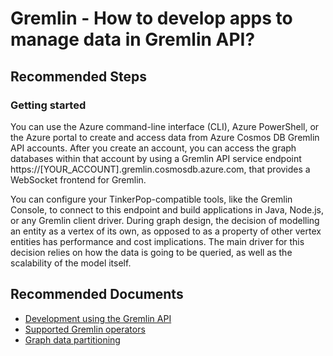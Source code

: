 <properties
	pageTitle="Gremlin Development"
	description="Gremlin Development"
	service="microsoft.documentdb"
	resource="databaseAccounts"
	authors="bharathsreenivas"
	displayOrder="20"
	selfHelpType="resource"
	supportTopicIds="32597514,32597540,32597498,32597523"
	resourceTags=""
	productPesIds="15585"
	cloudEnvironments="public"
/>
# Gremlin - How to develop apps to manage data in Gremlin API?

## **Recommended Steps**

### **Getting started**
You can use the Azure command-line interface (CLI), Azure PowerShell, or the Azure portal to create and access data from Azure Cosmos DB Gremlin API accounts.
After you create an account, you can access the graph databases within that account by using a Gremlin API service endpoint https://[YOUR_ACCOUNT].gremlin.cosmosdb.azure.com, that provides a WebSocket frontend for Gremlin.

You can configure your TinkerPop-compatible tools, like the Gremlin Console, to connect to this endpoint and build applications in Java, Node.js, or any Gremlin client driver.
During graph design, the decision of modelling an entity as a vertex of its own, as opposed to as a property of other vertex entities has performance and cost implications. The main driver for this decision relies on how the data is going to be queried, as well as the scalability of the model itself.

## **Recommended Documents**
* [Development using the Gremlin API](https://docs.microsoft.com/azure/cosmos-db/graph-introduction#get-started)
* [Supported Gremlin operators](https://docs.microsoft.com/azure/cosmos-db/gremlin-support)
* [Graph data partitioning](https://docs.microsoft.com/azure/cosmos-db/graph-partitioning)

